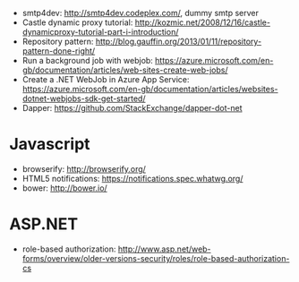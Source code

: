 * smtp4dev: http://smtp4dev.codeplex.com/, dummy smtp server
* Castle dynamic proxy tutorial: http://kozmic.net/2008/12/16/castle-dynamicproxy-tutorial-part-i-introduction/
* Repository pattern: http://blog.gauffin.org/2013/01/11/repository-pattern-done-right/
* Run a background job with webjob: https://azure.microsoft.com/en-gb/documentation/articles/web-sites-create-web-jobs/
* Create a .NET WebJob in Azure App Service: https://azure.microsoft.com/en-gb/documentation/articles/websites-dotnet-webjobs-sdk-get-started/
* Dapper: https://github.com/StackExchange/dapper-dot-net


# Javascript

* browserify: http://browserify.org/
* HTML5 notifications: https://notifications.spec.whatwg.org/
* bower: http://bower.io/

# ASP.NET

* role-based authorization: http://www.asp.net/web-forms/overview/older-versions-security/roles/role-based-authorization-cs
